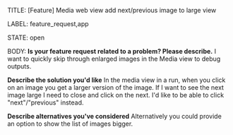 TITLE:
[Feature] Media web view add next/previous image to large view

LABEL:
feature_request,app

STATE:
open

BODY:
**Is your feature request related to a problem? Please describe.**
I want to quickly skip through enlarged images in the Media view to debug outputs.

**Describe the solution you'd like**
In the media view in a run, when you click on an image you get a larger version of the image. If I want to see the next image large I need to close and click on the next. I'd like to be able to click "next"/"previous" instead.

**Describe alternatives you've considered**
Alternatively you could provide an option to show the list of images bigger. 


